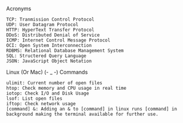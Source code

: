 Acronyms

	TCP: Tranmission Control Protocol
	UDP: User Datagram Protocol
	HTTP: HyperText Transfer Protocol
	DDoS: Distributed Denial of Service
	ICMP: Internet Control Message Protocol
	OCI: Open System Interconnection
	RDBMS: Relational Database Management System
	SQL: Structered Query Language
	JSON: JavaScript Object Notation

Linux (Or Mac) (- _ -) Commands

	ulimit: Current number of open files
	htop: Check memory and CPU usage in real time
	iotop: Check I/O and Disk Usage 
	lsof: List open files
	iftop: Check network usage
	[command] &: Adding an & to [command] in linux runs [command] in background making the terminal available for further use.